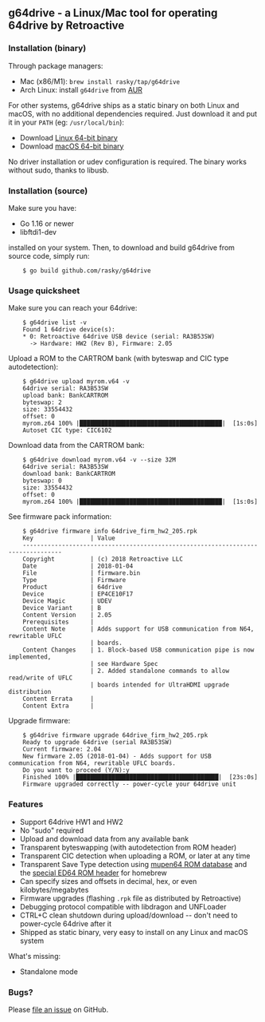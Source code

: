 ## g64drive - a Linux/Mac tool for operating 64drive by Retroactive

### Installation (binary)

Through package managers:

 * Mac (x86/M1): `brew install rasky/tap/g64drive`
 * Arch Linux: install `g64drive` from [AUR](https://aur.archlinux.org/packages/g64drive/)

For other systems, g64drive ships as a static binary on both Linux and macOS,
with no additional dependencies required. Just download it and put it in your
`PATH` (eg: `/usr/local/bin`):

 * Download [Linux 64-bit binary](https://github.com/rasky/g64drive/releases/download/v0.3/g64drive-linux64.binary)
 * Download [macOS 64-bit binary](https://github.com/rasky/g64drive/releases/download/v0.3/g64drive-mac.binary)

No driver installation or udev configuration is required. The binary works
without sudo, thanks to libusb.

### Installation (source)

Make sure you have:

 * Go 1.16 or newer
 * libftdi1-dev

installed on your system. Then, to download and build g64drive from source code, simply run:

```
    $ go build github.com/rasky/g64drive
```

### Usage quicksheet

Make sure you can reach your 64drive:
```
    $ g64drive list -v
    Found 1 64drive device(s):
    * 0: Retroactive 64drive USB device (serial: RA3B53SW)
      -> Hardware: HW2 (Rev B), Firmware: 2.05
```

Upload a ROM to the CARTROM bank (with byteswap and CIC type autodetection):
```
    $ g64drive upload myrom.v64 -v
    64drive serial: RA3B53SW
    upload bank: BankCARTROM
    byteswap: 2
    size: 33554432
    offset: 0
    myrom.z64 100% |████████████████████████████████████████|  [1s:0s]
    Autoset CIC type: CIC6102
```

Download data from the CARTROM bank:
```
    $ g64drive download myrom.v64 -v --size 32M
    64drive serial: RA3B53SW
    download bank: BankCARTROM
    byteswap: 0
    size: 33554432
    offset: 0
    myrom.z64 100% |████████████████████████████████████████|  [1s:0s]
```

See firmware pack information:

```
    $ g64drive firmware info 64drive_firm_hw2_205.rpk
    Key                | Value
    ---------------------------------------------------------------------------------
    Copyright          | (c) 2018 Retroactive LLC
    Date               | 2018-01-04
    File               | firmware.bin
    Type               | Firmware
    Product            | 64drive
    Device             | EP4CE10F17
    Device Magic       | UDEV
    Device Variant     | B
    Content Version    | 2.05
    Prerequisites      |
    Content Note       | Adds support for USB communication from N64, rewritable UFLC
                       | boards.
    Content Changes    | 1. Block-based USB communication pipe is now implemented,
                       | see Hardware Spec
                       | 2. Added standalone commands to allow read/write of UFLC
                       | boards intended for UltraHDMI upgrade distribution
    Content Errata     |
    Content Extra      |
```

Upgrade firmware:

```
    $ g64drive firmware upgrade 64drive_firm_hw2_205.rpk
    Ready to upgrade 64drive (serial RA3B53SW)
    Current firmware: 2.04
    New firmware 2.05 (2018-01-04) - Adds support for USB communication from N64, rewritable UFLC boards.
    Do you want to proceed (Y/N):y
    Finished 100% |████████████████████████████████████████|  [23s:0s]
    Firmware upgraded correctly -- power-cycle your 64drive unit
```

### Features

 * Support 64drive HW1 and HW2
 * No "sudo" required
 * Upload and download data from any available bank
 * Transparent byteswapping (with autodetection from ROM header)
 * Transparent CIC detection when uploading a ROM, or later at any time
 * Transparent Save Type detection using [mupen64 ROM database](https://github.com/mupen64plus/mupen64plus-core/blob/88b43017103840d530cce5de6fd8afba50e88606/data/mupen64plus.ini) and the [special ED64 ROM header](https://github.com/krikzz/ED64/blob/master/docs/rom_config_database.md) for homebrew
 * Can specify sizes and offsets in decimal, hex, or even kilobytes/megabytes
 * Firmware upgrades (flashing `.rpk` file as distributed by Retroactive)
 * Debugging protocol compatible with libdragon and UNFLoader
 * CTRL+C clean shutdown during upload/download -- don't need to power-cycle 64drive after it
 * Shipped as static binary, very easy to install on any Linux and macOS system

What's missing:
 * Standalone mode

### Bugs?

Please [file an issue](https://github.com/rasky/g64drive/issues/new) on GitHub.
